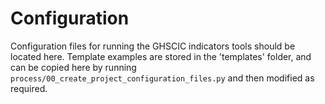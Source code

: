 # Configuration

Configuration files for running the GHSCIC indicators tools should be located here.  Template examples are stored in the 'templates' folder, and can be copied here by running `process/00_create_project_configuration_files.py` and then modified as required.
